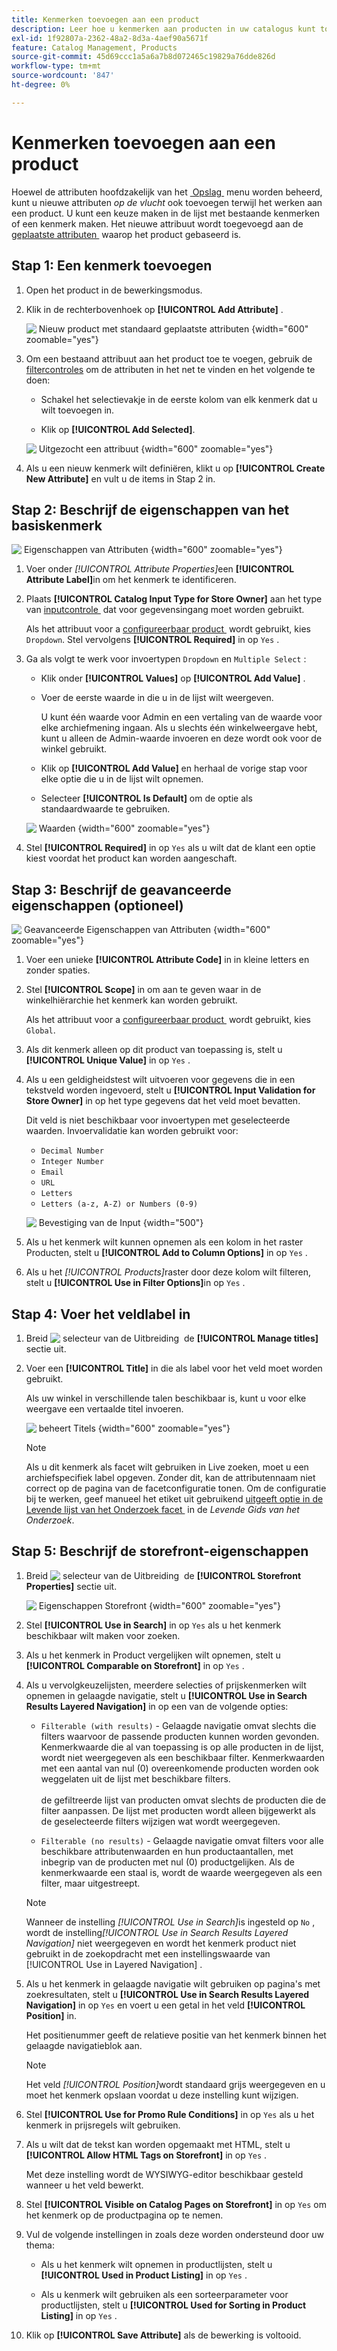 ```yaml
---
title: Kenmerken toevoegen aan een product
description: Leer hoe u kenmerken aan producten in uw catalogus kunt toevoegen.
exl-id: 1f92807a-2362-48a2-8d3a-4aef90a5671f
feature: Catalog Management, Products
source-git-commit: 45d69ccc1a5a6a7b8d072465c19829a76dde826d
workflow-type: tm+mt
source-wordcount: '847'
ht-degree: 0%

---
```


# Kenmerken toevoegen aan een product

Hoewel de attributen hoofdzakelijk van het [&#x200B; Opslag &#x200B;](../stores-purchase/stores-menu.md) menu worden beheerd, kunt u nieuwe attributen _op de vlucht_ ook toevoegen terwijl het werken aan een product. U kunt een keuze maken in de lijst met bestaande kenmerken of een kenmerk maken. Het nieuwe attribuut wordt toegevoegd aan de [&#x200B; geplaatste attributen &#x200B;](../catalog/attribute-sets.md) waarop het product gebaseerd is.

## Stap 1: Een kenmerk toevoegen

1. Open het product in de bewerkingsmodus.

1. Klik in de rechterbovenhoek op **[!UICONTROL Add Attribute]** .

   ![&#x200B; Nieuw product met standaard geplaatste attributen &#x200B;](./assets/product-attribute-add.png){width="600" zoomable="yes"}

1. Om een bestaand attribuut aan het product toe te voegen, gebruik de [&#x200B; filtercontroles &#x200B;](../getting-started/admin-grid-controls.md) om de attributen in het net te vinden en het volgende te doen:

   - Schakel het selectievakje in de eerste kolom van elk kenmerk dat u wilt toevoegen in.

   - Klik op **[!UICONTROL Add Selected]**.

   ![&#x200B; Uitgezocht een attribuut &#x200B;](./assets/product-attribute-add-select.png){width="600" zoomable="yes"}

1. Als u een nieuw kenmerk wilt definiëren, klikt u op **[!UICONTROL Create New Attribute]** en vult u de items in Stap 2 in.

## Stap 2: Beschrijf de eigenschappen van het basiskenmerk

![&#x200B; Eigenschappen van Attributen &#x200B;](./assets/product-attribute-add-new.png){width="600" zoomable="yes"}

1. Voer onder _[!UICONTROL Attribute Properties]_&#x200B;een **[!UICONTROL Attribute Label]**&#x200B;in om het kenmerk te identificeren.

1. Plaats **[!UICONTROL Catalog Input Type for Store Owner]** aan het type van [&#x200B; inputcontrole &#x200B;](attributes-input-types.md) dat voor gegevensingang moet worden gebruikt.

   Als het attribuut voor a [&#x200B; configureerbaar product &#x200B;](product-create-configurable.md) wordt gebruikt, kies `Dropdown`. Stel vervolgens **[!UICONTROL Required]** in op `Yes` .

1. Ga als volgt te werk voor invoertypen `Dropdown` en `Multiple Select` :

   - Klik onder **[!UICONTROL Values]** op **[!UICONTROL Add Value]** .

   - Voer de eerste waarde in die u in de lijst wilt weergeven.

     U kunt één waarde voor Admin en een vertaling van de waarde voor elke archiefmening ingaan. Als u slechts één winkelweergave hebt, kunt u alleen de Admin-waarde invoeren en deze wordt ook voor de winkel gebruikt.

   - Klik op **[!UICONTROL Add Value]** en herhaal de vorige stap voor elke optie die u in de lijst wilt opnemen.

   - Selecteer **[!UICONTROL Is Default]** om de optie als standaardwaarde te gebruiken.

   ![&#x200B; Waarden &#x200B;](./assets/product-attribute-add-values-colors.png){width="600" zoomable="yes"}

1. Stel **[!UICONTROL Required]** in op `Yes` als u wilt dat de klant een optie kiest voordat het product kan worden aangeschaft.

## Stap 3: Beschrijf de geavanceerde eigenschappen (optioneel)

![&#x200B; Geavanceerde Eigenschappen van Attributen &#x200B;](./assets/product-attribute-advanced-attribute-properties.png){width="600" zoomable="yes"}

1. Voer een unieke **[!UICONTROL Attribute Code]** in in kleine letters en zonder spaties.

1. Stel **[!UICONTROL Scope]** in om aan te geven waar in de winkelhiërarchie het kenmerk kan worden gebruikt.

   Als het attribuut voor a [&#x200B; configureerbaar product &#x200B;](product-create-configurable.md) wordt gebruikt, kies `Global`.

1. Als dit kenmerk alleen op dit product van toepassing is, stelt u **[!UICONTROL Unique Value]** in op `Yes` .

1. Als u een geldigheidstest wilt uitvoeren voor gegevens die in een tekstveld worden ingevoerd, stelt u **[!UICONTROL Input Validation for Store Owner]** in op het type gegevens dat het veld moet bevatten.

   Dit veld is niet beschikbaar voor invoertypen met geselecteerde waarden. Invoervalidatie kan worden gebruikt voor:

   - `Decimal Number`
   - `Integer Number`
   - `Email`
   - `URL`
   - `Letters`
   - `Letters (a-z, A-Z) or Numbers (0-9)`

   ![&#x200B; Bevestiging van de Input &#x200B;](./assets/product-attribute-input-validation.png){width="500"}

1. Als u het kenmerk wilt kunnen opnemen als een kolom in het raster Producten, stelt u **[!UICONTROL Add to Column Options]** in op `Yes` .

1. Als u het _[!UICONTROL Products]_&#x200B;raster door deze kolom wilt filteren, stelt u **[!UICONTROL Use in Filter Options]**&#x200B;in op `Yes` .

## Stap 4: Voer het veldlabel in

1. Breid ![&#x200B; selecteur van de Uitbreiding &#x200B;](../assets/icon-display-expand.png) de **[!UICONTROL Manage titles]** sectie uit.

1. Voer een **[!UICONTROL Title]** in die als label voor het veld moet worden gebruikt.

   Als uw winkel in verschillende talen beschikbaar is, kunt u voor elke weergave een vertaalde titel invoeren.

   ![&#x200B; beheert Titels &#x200B;](./assets/product-attribute-add-manage-titles.png){width="600" zoomable="yes"}

   >[!NOTE]
   >
   > Als u dit kenmerk als facet wilt gebruiken in Live zoeken, moet u een archiefspecifiek label opgeven. Zonder dit, kan de attributennaam niet correct op de pagina van de facetconfiguratie tonen. Om de configuratie bij te werken, geef manueel het etiket uit gebruikend [&#x200B; uitgeeft optie in de Levende lijst van het Onderzoek facet &#x200B;](https://experienceleague.adobe.com/en/docs/commerce/live-search/live-search-admin/facets/facets-add#step-2-edit-facet-properties-optional) in de _Levende Gids van het Onderzoek_.

## Stap 5: Beschrijf de storefront-eigenschappen

1. Breid ![&#x200B; selecteur van de Uitbreiding &#x200B;](../assets/icon-display-expand.png) de **[!UICONTROL Storefront Properties]** sectie uit.

   ![&#x200B; Eigenschappen Storefront &#x200B;](./assets/product-attribute-add-storefront-properties.png){width="600" zoomable="yes"}

1. Stel **[!UICONTROL Use in Search]** in op `Yes` als u het kenmerk beschikbaar wilt maken voor zoeken.

1. Als u het kenmerk in Product vergelijken wilt opnemen, stelt u **[!UICONTROL Comparable on Storefront]** in op `Yes` .

1. Als u vervolgkeuzelijsten, meerdere selecties of prijskenmerken wilt opnemen in gelaagde navigatie, stelt u **[!UICONTROL Use in Search Results Layered Navigation]** in op een van de volgende opties:

   - `Filterable (with results)` - Gelaagde navigatie omvat slechts die filters waarvoor de passende producten kunnen worden gevonden. Kenmerkwaarde die al van toepassing is op alle producten in de lijst, wordt niet weergegeven als een beschikbaar filter. Kenmerkwaarden met een aantal van nul (0) overeenkomende producten worden ook weggelaten uit de lijst met beschikbare filters.<br/><br/> de gefiltreerde lijst van producten omvat slechts de producten die de filter aanpassen. De lijst met producten wordt alleen bijgewerkt als de geselecteerde filters wijzigen wat wordt weergegeven.

   - `Filterable (no results)` - Gelaagde navigatie omvat filters voor alle beschikbare attributenwaarden en hun productaantallen, met inbegrip van de producten met nul (0) productgelijken. Als de kenmerkwaarde een staal is, wordt de waarde weergegeven als een filter, maar uitgestreept.

   >[!NOTE]
   >
   >Wanneer de instelling _[!UICONTROL Use in Search]_&#x200B;is ingesteld op `No` , wordt de instelling&#x200B;_[!UICONTROL Use in Search Results Layered Navigation]_ niet weergegeven en wordt het kenmerk product niet gebruikt in de zoekopdracht met een instellingswaarde van [!UICONTROL Use in Layered Navigation] .

1. Als u het kenmerk in gelaagde navigatie wilt gebruiken op pagina&#39;s met zoekresultaten, stelt u **[!UICONTROL Use in Search Results Layered Navigation]** in op `Yes` en voert u een getal in het veld **[!UICONTROL Position]** in.

   Het positienummer geeft de relatieve positie van het kenmerk binnen het gelaagde navigatieblok aan.

   >[!NOTE]
   >
   >Het veld _[!UICONTROL Position]_&#x200B;wordt standaard grijs weergegeven en u moet het kenmerk opslaan voordat u deze instelling kunt wijzigen.

1. Stel **[!UICONTROL Use for Promo Rule Conditions]** in op `Yes` als u het kenmerk in prijsregels wilt gebruiken.

1. Als u wilt dat de tekst kan worden opgemaakt met HTML, stelt u **[!UICONTROL Allow HTML Tags on Storefront]** in op `Yes` .

   Met deze instelling wordt de WYSIWYG-editor beschikbaar gesteld wanneer u het veld bewerkt.

1. Stel **[!UICONTROL Visible on Catalog Pages on Storefront]** in op `Yes` om het kenmerk op de productpagina op te nemen.

1. Vul de volgende instellingen in zoals deze worden ondersteund door uw thema:

   - Als u het kenmerk wilt opnemen in productlijsten, stelt u **[!UICONTROL Used in Product Listing]** in op `Yes` .

   - Als u kenmerk wilt gebruiken als een sorteerparameter voor productlijsten, stelt u **[!UICONTROL Used for Sorting in Product Listing]** in op `Yes` .

1. Klik op **[!UICONTROL Save Attribute]** als de bewerking is voltooid.
